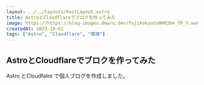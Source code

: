 ```yaml
---
layout: ../../layouts/PostLayout.astro
title: AstroとCloudflareでブロクを作ってみた
image: https://https://blog-images.0maru.dev/fujikokyoto0H0264_TP_V.webp
createdAt: 2023-10-01
tags: ["Astro", "Cloudflare", "環境"]
---
```


## AstroとCloudflareでブロクを作ってみた

Astro とCloudfalre で個人ブログを作成しました。
